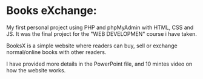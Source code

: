 # Books eXchange:

My first personal project using PHP and phpMyAdmin with HTML, CSS and JS. It was the final project for the "WEB DEVELOPMEN" course i have taken.

BooksX is a simple website where readers can buy, sell or exchange normal/online books with other readers.

I have provided more details in the PowerPoint file, and 10 mintes video on how the website works.